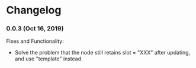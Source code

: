 # Changelog

### 0.0.3 (Oct 16, 2019)

Fixes and Functionality:

-   Solve the problem that the node still retains slot = "XXX" after updating, and use "template" instead.
